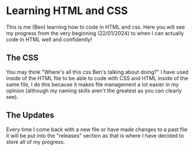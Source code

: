 # Learning HTML and CSS
This is me (Ben) learning how to code in HTML and css.
Here you will see my progress from the  very beginning (22/01/2024) to when I can actually code in HTML well and confidently!
## The CSS
You may think "Where's all this css Ben's talking about doing?" I have used <style></style> inside of the HTML file to be able to code with CSS and HTML inside of the same file, I do this because it makes file management a lot easier in my opinion (although my naming skills aren't the greatest as you can clearly see).
## The Updates
Every time I come back with a new file or have made changes to a past file it will be put into the "releases" section as that is where I have decided to store all of my progress.
